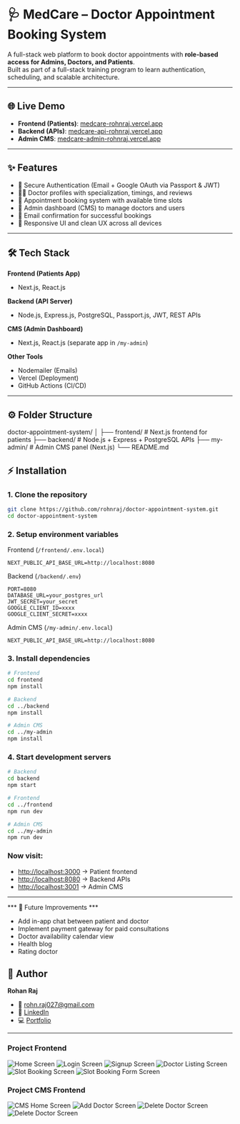 # 🩺 MedCare – Doctor Appointment Booking System

A full-stack web platform to book doctor appointments with **role-based access for Admins, Doctors, and Patients**.  
Built as part of a full-stack training program to learn authentication, scheduling, and scalable architecture.

---

## 🌐 Live Demo

- **Frontend (Patients)**: [medcare-rohnraj.vercel.app](https://doctor-appointment-system-q8td.vercel.app/)
- **Backend (APIs)**: [medcare-api-rohnraj.vercel.app](https://doctor-appointment-system-tux3.vercel.app/)
- **Admin CMS**: [medcare-admin-rohnraj.vercel.app](https://doctor-appointment-system-ingv.vercel.app/home)

---

## ✨ Features

- 🔐 Secure Authentication (Email + Google OAuth via Passport & JWT)
- 🧑‍⚕️ Doctor profiles with specialization, timings, and reviews
- 📅 Appointment booking system with available time slots
- 📝 Admin dashboard (CMS) to manage doctors and users
- 📩 Email confirmation for successful bookings
- 📱 Responsive UI and clean UX across all devices

---

## 🛠 Tech Stack

**Frontend (Patients App)**  
- Next.js, React.js

**Backend (API Server)**  
- Node.js, Express.js, PostgreSQL, Passport.js, JWT, REST APIs

**CMS (Admin Dashboard)**  
- Next.js, React.js (separate app in `/my-admin`)

**Other Tools**  
- Nodemailer (Emails)
- Vercel (Deployment)
- GitHub Actions (CI/CD)

---

## ⚙️ Folder Structure

doctor-appointment-system/
│
├── frontend/ # Next.js frontend for patients
├── backend/ # Node.js + Express + PostgreSQL APIs
├── my-admin/ # Admin CMS panel (Next.js)
└── README.md

## ⚡ Installation

### 1. Clone the repository
```bash
git clone https://github.com/rohnraj/doctor-appointment-system.git
cd doctor-appointment-system
```

### 2. Setup environment variables

Frontend (`/frontend/.env.local`)
```
NEXT_PUBLIC_API_BASE_URL=http://localhost:8080
```

Backend (`/backend/.env`)
```
PORT=8080
DATABASE_URL=your_postgres_url
JWT_SECRET=your_secret
GOOGLE_CLIENT_ID=xxxx
GOOGLE_CLIENT_SECRET=xxxx
```

Admin CMS (`/my-admin/.env.local`)
```
NEXT_PUBLIC_API_BASE_URL=http://localhost:8080
```

### 3. Install dependencies
```bash
# Frontend
cd frontend
npm install

# Backend
cd ../backend
npm install

# Admin CMS
cd ../my-admin
npm install
```

### 4. Start development servers
```bash
# Backend
cd backend
npm start

# Frontend
cd ../frontend
npm run dev

# Admin CMS
cd ../my-admin
npm run dev
```

### Now visit:

- [http://localhost:3000](http://localhost:3000) → Patient frontend
- [http://localhost:8080](http://localhost:8080) → Backend APIs
- [http://localhost:3001](http://localhost:3001) → Admin CMS

---

*** 🚀 Future Improvements ***

- Add in-app chat between patient and doctor
- Implement payment gateway for paid consultations
- Doctor availability calendar view
- Health blog
- Rating doctor

## 👤 Author

**Rohan Raj**

- 📧 [rohn.raj027@gmail.com](mailto:rohn.raj027@gmail.com)
- 💼 [LinkedIn](https://www.linkedin.com/in/rohan-raj-%F0%9F%91%8B-54a1601ab/)
- 💻 [Portfolio](https://rohnraj.github.io/) <!-- Replace with your actual portfolio URL -->

---

### Project Frontend
![Home Screen](./my-app/public/assets/first.png)
![Login Screen](./my-app/public/assets/second.png)
![Signup Screen](./my-app/public/assets/third.png)
![Doctor Listing Screen](./my-app/public/assets/fourth.png)
![Slot Booking Screen](./my-app/public/assets/fiveth.png)
![Slot Booking Form Screen](./my-app/public/assets/sixth.png)

### Project CMS Frontend
![CMS Home Screen](./my-app/public/assets/first1.png)
![Add Doctor Screen](./my-app/public/assets/second1.png)
![Delete Doctor Screen](./my-app/public/assets/third1.png)
![Delete Doctor Screen](./my-app/public/assets/forth1.png)